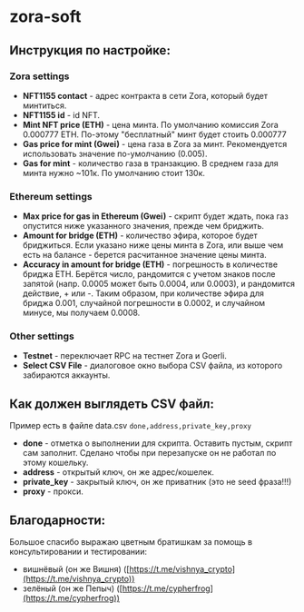 # zora-soft

## Инструкция по настройке:
### Zora settings
- **NFT1155 contact** - адрес контракта в сети Zora, который будет минтиться.
- **NFT1155 id** - id NFT.
- **Mint NFT price (ETH)** - цена минта. По умолчанию комиссия Zora 0.000777 ETH. По-этому "бесплатный" минт будет стоить 0.000777
- **Gas price for mint (Gwei)** - цена газа в Zora за минт. Рекомендуется использовать значение по-умолчанию (0.005).
- **Gas for mint** - количество газа в транзакцию. В среднем газа для минта нужно ~101к. По умолчанию стоит 130к.
### Ethereum settings
- **Max price for gas in Ethereum (Gwei)** - скрипт будет ждать, пока газ опустится ниже указанного значения, прежде чем бриджить.
- **Amount for bridge (ETH)** - количество эфира, которое будет бриджиться. Если указано ниже цены минта в Zora, или выше чем есть на балансе - берется расчитанное значение цены минта.
- **Accuracy in amount for bridge (ETH)** - погрешность в количестве бриджа ETH. Берётся число, рандомится с учетом знаков после запятой (напр. 0.0005 может быть 0.0004, или 0.0003), и рандомится действие, + или -. Таким образом, при количестве эфира для бриджа 0.001, случайной погрешности в 0.0002, и случайном минусе, мы получаем 0.0008.
### Other settings
- **Testnet** - переключает RPC на тестнет Zora и Goerli.
- **Select CSV File** - диалоговое окно выбора CSV файла, из которого забираются аккаунты.

## Как должен выглядеть CSV файл:
Пример есть в файле data.csv
```done,address,private_key,proxy```

- **done** - отметка о выполнении для скрипта. Оставить пустым, скрипт сам заполнит. Сделано чтобы при перезапуске он не работал по этому кошельку.
- **address** - открытый ключ, он же адрес/кошелек.
- **private_key** - закрытый ключ, он же приватник (это не seed фраза!!!)
- **proxy** - прокси.

## Благодарности:
Большое спасибо выражаю цветным братишкам за помощь в консультировании и тестировании:
- вишнёвый (он же Вишня) ([https://t.me/vishnya_crypto](https://t.me/vishnya_crypto))
- зелёный (он же Пепыч) ([https://t.me/cypherfrog](https://t.me/cypherfrog))
